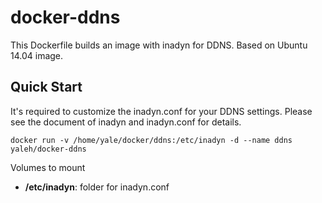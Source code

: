 docker-ddns
==================

This Dockerfile builds an image with inadyn for DDNS. Based on Ubuntu 14.04 image.

Quick Start
-----------

It's required to customize the inadyn.conf for your DDNS settings. Please see the document of inadyn and inadyn.conf for details.

    docker run -v /home/yale/docker/ddns:/etc/inadyn -d --name ddns  yaleh/docker-ddns

Volumes to mount

* **/etc/inadyn**: folder for inadyn.conf
